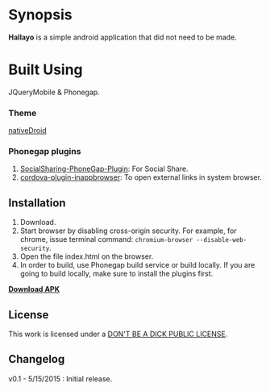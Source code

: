 # Synopsis
**Hallayo** is a simple android application that did not need to be made. 


# Built Using
JQueryMobile & Phonegap.

### Theme
[nativeDroid](http://nativedroid.godesign.ch)

### Phonegap plugins
1. [SocialSharing-PhoneGap-Plugin](https://github.com/EddyVerbruggen/SocialSharing-PhoneGap-Plugin): For Social Share.
2. [cordova-plugin-inappbrowser](https://github.com/apache/cordova-plugin-inappbrowser): To open external links in system browser.


## Installation

1. Download.
2. Start browser by disabling cross-origin security. For example, for chrome, issue terminal command: ```chromium-browser --disable-web-security```.
3. Open the file index.html on the browser.
4. In order to build, use Phonegap build service or build locally. If you are going to build locally, make sure to install the plugins first.

**[Download APK](http://tinyurl.com/hallayo)**

## License

This work is licensed under a  [DON'T BE A DICK PUBLIC LICENSE](http://www.dbad-license.org/).

## Changelog
v0.1 - 5/15/2015 : Initial release.
